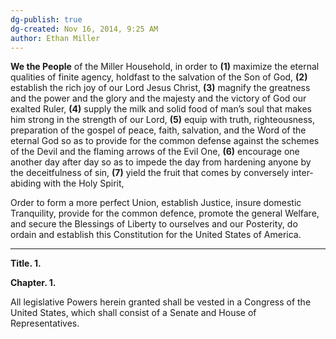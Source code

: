 ```yaml
---
dg-publish: true
dg-created: Nov 16, 2014, 9:25 AM
author: Ethan Miller
---
```


**We the People** of the Miller Household, in order to **(1)** maximize the eternal qualities of finite agency, holdfast to the salvation of the Son of God, **(2)** establish the rich joy of our Lord Jesus Christ, **(3)** magnify the greatness and the power and the glory and the majesty and the victory of God our exalted Ruler, **(4)** supply the milk and solid food of man’s soul that makes him strong in the strength of our Lord, **(5)** equip with truth, righteousness, preparation of the gospel of peace, faith, salvation, and the Word of the eternal God so as to provide for the common defense against the schemes of the Devil and the flaming arrows of the Evil One, **(6)** encourage one another day after day so as to impede the day from hardening anyone by the deceitfulness of sin, **(7)** yield the fruit that comes by conversely inter-abiding with the Holy Spirit,

Order to form a more perfect Union, establish Justice, insure domestic Tranquility, provide for the common defence, promote the general Welfare, and secure the Blessings of Liberty to ourselves and our Posterity, do ordain and establish this Constitution for the United States of America.

---

**Title. 1.**

**Chapter. 1.**

All legislative Powers herein granted shall be vested in a Congress of the United States, which shall consist of a Senate and House of Representatives.